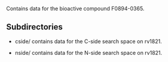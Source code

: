 Contains data for the bioactive compound F0894-0365.

## Subdirectories

- cside/ contains data for the C-side search space on rv1821.

- nside/ contains data for the N-side search space on rv1821.


